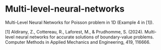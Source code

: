 # Multi-level-neural-networks

Multi-Level Neural Networks for Poisson problem in 1D (Example 4 in [1]). 

[1] Aldirany, Z., Cottereau, R., Laforest, M., & Prudhomme, S. (2024). Multi-level neural networks for accurate solutions of boundary-value problems. Computer Methods in Applied Mechanics and Engineering, 419, 116666.
